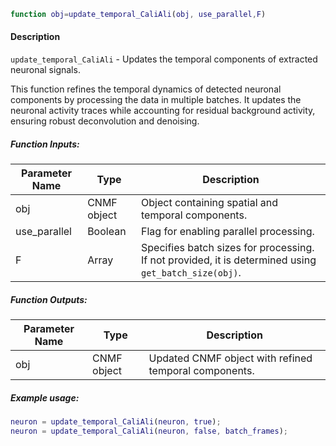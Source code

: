 ```matlab
function obj=update_temporal_CaliAli(obj, use_parallel,F)
```

#### Description
`update_temporal_CaliAli` - Updates the temporal components of extracted neuronal signals.

This function refines the temporal dynamics of detected neuronal components by processing the data in multiple batches. It updates the neuronal activity traces while accounting for residual background activity, ensuring robust deconvolution and denoising.

##### Function Inputs:
| Parameter Name | Type   | Description                                                                 |
|---------------|--------|-----------------------------------------------------------------------------|
| obj           | CNMF object | Object containing spatial and temporal components.                         |
| use_parallel  | Boolean | Flag for enabling parallel processing.                                     |
| F             | Array  | Specifies batch sizes for processing. If not provided, it is determined using `get_batch_size(obj)`. |

##### Function Outputs:
| Parameter Name | Type   | Description                                                                 |
|---------------|--------|-----------------------------------------------------------------------------|
| obj           | CNMF object | Updated CNMF object with refined temporal components.                    |

##### Example usage:
```matlab
neuron = update_temporal_CaliAli(neuron, true);
neuron = update_temporal_CaliAli(neuron, false, batch_frames);
